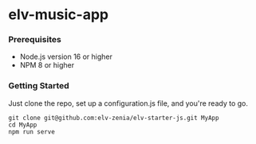 # elv-music-app


### Prerequisites

- Node.js version 16 or higher
- NPM 8 or higher

### Getting Started

Just clone the repo, set up a configuration.js file, and you're ready to go.
```
git clone git@github.com:elv-zenia/elv-starter-js.git MyApp
cd MyApp
npm run serve
```

